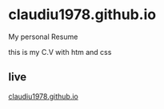# claudiu1978.github.io

My personal Resume

this is my C.V with htm and css

## live

[claudiu1978.github.io](https://claudiu1978.github.io/)
